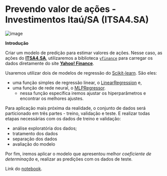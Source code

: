# Prevendo valor de ações - Investimentos Itaú/SA (ITSA4.SA)

![image](https://user-images.githubusercontent.com/63373520/148662814-51c7b14a-a3af-4e34-8a7b-2f73801ca1cb.png)


**Introdução**

Criar um modelo de predição para estimar valores de ações. Nesse caso, as ações do [**ITSA4.SA**](https://finance.yahoo.com/quote/ITSA4.SA?p=ITSA4.SA&.tsrc=fin-srch), utilizaremos a biblioteca  [`yfinance`](https://pypi.org/project/yfinance/) para carregar os dados diretamente do site [**Yahoo! Finance**](https://finance.yahoo.com/).

Usaremos utilizar dois de modelos de regressão do [Scikit-learn](https://scikit-learn.org/stable/index.html). São eles:
- uma função simples de regressão linear, o [LinearRegression](https://scikit-learn.org/stable/modules/generated/sklearn.linear_model.LinearRegression.html?highlight=linear#sklearn.linear_model.LinearRegression) e,
- uma função de rede neural, o [MLPRegressor](https://scikit-learn.org/stable/modules/generated/sklearn.neural_network.MLPRegressor.html?highlight=mlp#sklearn.neural_network.MLPRegressor).
  - nessa função específica iremos ajustar os hiperparâmetros e encontrar os melhores ajustes.

Para aplicação mais próxima da realidade, o conjunto de dados será particionado em três partes - treino, validação e teste.
E realizar todas etapas necessárias com os dados de treino e validação:
- análise exploratória dos dados;
- tratamento dos dados
- separação dos dados
- avaliação do modelo

Por fim, iremos aplicar o modelo que apresentou melhor _coeficiente de determinação_ e, realizar as predições com os dados de teste.

Link do [notebook](https://colab.research.google.com/drive/1Xde2j0A6CGRUE5-T4mT6OkqzlNZFdagf#scrollTo=9omfbKtovHb-).
